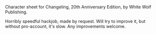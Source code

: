 Character sheet for Changeling, 20th Anniversary Edition, by White Wolf Publishing.

Horribly speedful hackjob, made by request. Will try to improve it, but without pro-account, it's slow. Any improvements welcome.